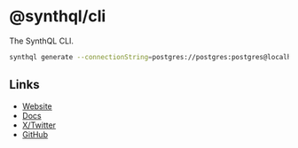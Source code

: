 # @synthql/cli

The SynthQL CLI.

```sh
synthql generate --connectionString=postgres://postgres:postgres@localhost:5432/postgres --out=src --defaultSchema=public --schemas actor film
```

## Links

-   [Website](https://synthql.github.io/SynthQL/)
-   [Docs](https://synthql.github.io/SynthQL/docs/getting-started)
-   [X/Twitter](https://twitter.com/fernandohur)
-   [GitHub](https://github.com/synthql/SynthQL)
